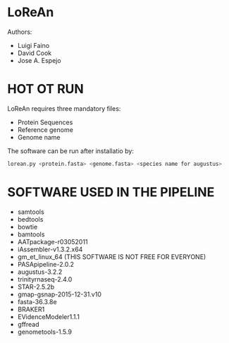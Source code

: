 # LoReAn
Authors:
- Luigi Faino
- David Cook 
- Jose A. Espejo

# HOT OT RUN

LoReAn requires three mandatory files:
* Protein Sequences
* Reference genome 
* Genome name

The software can be run after installatio by:
```bash
lorean.py <protein.fasta> <genome.fasta> <species name for augustus>
```

# SOFTWARE USED IN THE PIPELINE

- samtools
- bedtools
- bowtie
- bamtools
- AATpackage-r03052011 
- iAssembler-v1.3.2.x64
- gm_et_linux_64 (THIS SOFTWARE IS NOT FREE FOR EVERYONE)
- PASApipeline-2.0.2 
- augustus-3.2.2
- trinityrnaseq-2.4.0
- STAR-2.5.2b
- gmap-gsnap-2015-12-31.v10 
- fasta-36.3.8e
- BRAKER1
- EVidenceModeler1.1.1
- gffread
- genometools-1.5.9
